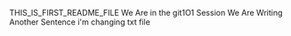 THIS_IS_FIRST_README_FILE
We Are in the git1O1 Session
We Are Writing Another Sentence
i'm changing txt file